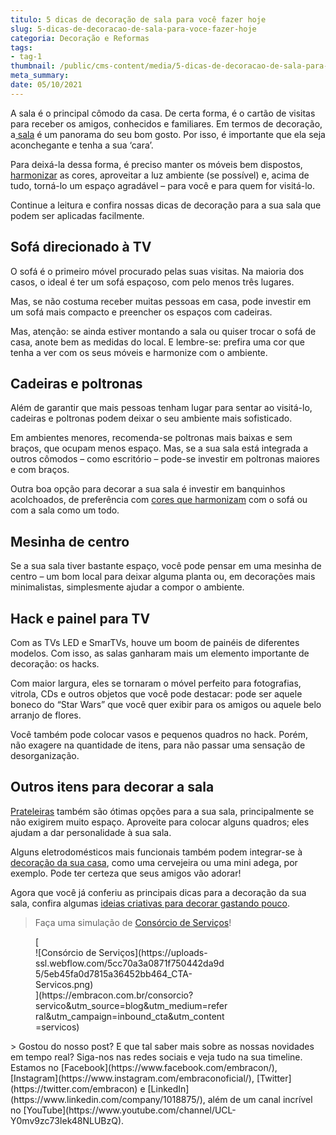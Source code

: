 ```yaml
---
titulo: 5 dicas de decoração de sala para você fazer hoje
slug: 5-dicas-de-decoracao-de-sala-para-voce-fazer-hoje
categoria: Decoração e Reformas
tags:
- tag-1
thumbnail: /public/cms-content/media/5-dicas-de-decoracao-de-sala-para-voce-fazer-hoje.png
meta_summary: 
date: 05/10/2021
---
```

A sala é o principal cômodo da casa. De certa forma, é o cartão de visitas para receber os amigos, conhecidos e familiares. Em termos de decoração, a[ sala](https://www.embracon.com.br/blog/como-montar-uma-sala-de-cinema-em-casa-confira-estas-4-dicas) é um panorama do seu bom gosto. Por isso, é importante que ela seja aconchegante e tenha a sua ‘cara’.

Para deixá-la dessa forma, é preciso manter os móveis bem dispostos, [harmonizar](https://www.embracon.com.br/blog/vale-a-pena-usar-papel-de-parede-na-decoracao) as cores, aproveitar a luz ambiente (se possível) e, acima de tudo, torná-lo um espaço agradável – para você e para quem for visitá-lo.

Continue a leitura e confira nossas dicas de decoração para a sua sala que podem ser aplicadas facilmente.

**Sofá direcionado à TV**
-------------------------

O sofá é o primeiro móvel procurado pelas suas visitas. Na maioria dos casos, o ideal é ter um sofá espaçoso, com pelo menos três lugares.

Mas, se não costuma receber muitas pessoas em casa, pode investir em um sofá mais compacto e preencher os espaços com cadeiras.

Mas, atenção: se ainda estiver montando a sala ou quiser trocar o sofá de casa, anote bem as medidas do local. E lembre-se: prefira uma cor que tenha a ver com os seus móveis e harmonize com o ambiente.

**Cadeiras e poltronas**
------------------------

Além de garantir que mais pessoas tenham lugar para sentar ao visitá-lo, cadeiras e poltronas podem deixar o seu ambiente mais sofisticado.

Em ambientes menores, recomenda-se poltronas mais baixas e sem braços, que ocupam menos espaço. Mas, se a sua sala está integrada a outros cômodos – como escritório – pode-se investir em poltronas maiores e com braços.

Outra boa opção para decorar a sua sala é investir em banquinhos acolchoados, de preferência com [cores que harmonizam](https://www.embracon.com.br/blog/como-escolher-as-cores-de-tintas-para-os-ambientes-da-casa) com o sofá ou com a sala como um todo.

**Mesinha de centro**
---------------------

Se a sua sala tiver bastante espaço, você pode pensar em uma mesinha de centro – um bom local para deixar alguma planta ou, em decorações mais minimalistas, simplesmente ajudar a compor o ambiente.

**Hack e painel para TV**
-------------------------

Com as TVs LED e SmarTVs, houve um boom de painéis de diferentes modelos. Com isso, as salas ganharam mais um elemento importante de decoração: os hacks.

Com maior largura, eles se tornaram o móvel perfeito para fotografias, vitrola, CDs e outros objetos que você pode destacar: pode ser aquele boneco do “Star Wars” que você quer exibir para os amigos ou aquele belo arranjo de flores.

Você também pode colocar vasos e pequenos quadros no hack. Porém, não exagere na quantidade de itens, para não passar uma sensação de desorganização.

**Outros itens para decorar a sala**
------------------------------------

[Prateleiras](https://www.embracon.com.br/blog/como-usar-prateleiras-na-decoracao-da-casa) também são ótimas opções para a sua sala, principalmente se não exigirem muito espaço. Aproveite para colocar alguns quadros; eles ajudam a dar personalidade à sua sala.

Alguns eletrodomésticos mais funcionais também podem integrar-se à [decoração da sua casa](https://www.embracon.com.br/blog/estilos-de-decoracao-conheca-os-principais-e-identifique-o-seu), como uma cervejeira ou uma mini adega, por exemplo. Pode ter certeza que seus amigos vão adorar!

Agora que você já conferiu as principais dicas para a decoração da sua sala, confira algumas [ideias criativas para decorar gastando pouco](https://www.embracon.com.br/blog/6-ideias-criativas-para-decorar-gastando-pouco).

> Faça uma simulação de [Consórcio de Serviços](https://www.embracon.com.br/consorcio-servicos)!

<figure class="w-richtext-figure-type-image w-richtext-align-center" style="max-width:310px">[<div>![Consórcio de Serviços](https://uploads-ssl.webflow.com/5cc70a3a0871f750442da9d5/5eb45fa0d7815a36452bb464_CTA-Servicos.png)</div>](https://embracon.com.br/consorcio?servico&utm_source=blog&utm_medium=referral&utm_campaign=inbound_cta&utm_content=servicos)</figure>> Gostou do nosso post? E que tal saber mais sobre as nossas novidades em tempo real? Siga-nos nas redes sociais e veja tudo na sua timeline. Estamos no [Facebook](https://www.facebook.com/embracon/), [Instagram](https://www.instagram.com/embraconoficial/), [Twitter](https://twitter.com/embracon) e [LinkedIn](https://www.linkedin.com/company/1018875/), além de um canal incrível no [YouTube](https://www.youtube.com/channel/UCL-Y0mv9zc73Iek48NLUBzQ).
